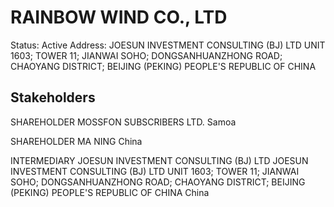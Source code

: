 # RAINBOW WIND CO., LTD
Status: Active
Address: JOESUN INVESTMENT CONSULTING (BJ) LTD UNIT 1603; TOWER 11; JIANWAI SOHO; DONGSANHUANZHONG ROAD; CHAOYANG DISTRICT; BEIJING (PEKING) PEOPLE'S REPUBLIC OF CHINA

## Stakeholders
SHAREHOLDER
MOSSFON SUBSCRIBERS LTD.
Samoa


SHAREHOLDER
MA NING
China


INTERMEDIARY
JOESUN INVESTMENT CONSULTING (BJ) LTD
JOESUN INVESTMENT CONSULTING (BJ) LTD UNIT 1603; TOWER 11; JIANWAI SOHO; DONGSANHUANZHONG ROAD; CHAOYANG DISTRICT; BEIJING (PEKING) PEOPLE'S REPUBLIC OF CHINA
China



